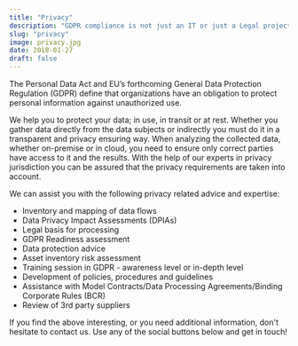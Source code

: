 ```yaml
---
title: "Privacy"
description: "GDPR compliance is not just an IT or just a Legal project. GDPR compliance touches all part of an organization and can be complex - but we can help."
slug: "privacy"
image: privacy.jpg
date: 2018-01-27
draft: false
---
```


The Personal Data Act and EU’s forthcoming General Data Protection Regulation (GDPR) define that organizations have an obligation to protect personal information against unauthorized use.

We help you to protect your data; in use, in transit or at rest. Whether you gather data directly from the data subjects or indirectly you must do it in a transparent and privacy ensuring way. When analyzing the collected data, whether on-premise or in cloud, you need to ensure only correct parties have access to it and the results. With the help of our experts in privacy jurisdiction you can be assured that the privacy requirements are taken into account.

We can assist you with the following privacy related advice and expertise:

* Inventory and mapping of data flows
* Data Privacy Impact Assessments (DPIAs)  
* Legal basis for processing
* GDPR Readiness assessment
* Data protection advice
* Asset inventory risk assessment
* Training session in GDPR - awareness level or in-depth level
* Development of policies, procedures and guidelines 
* Assistance with Model Contracts/Data Processing Agreements/Binding Corporate Rules (BCR)
* Review of 3rd party suppliers

If you find the above interesting, or you need additional information, don't hesitate to contact us. Use any of the social buttons below and get in touch!
